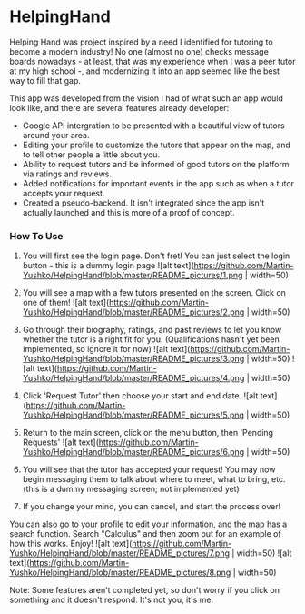 # HelpingHand

Helping Hand was project inspired by a need I identified for tutoring to become a modern industry! No one (almost no one) checks message boards nowadays - at least, that was my experience when I was a peer tutor at my high school -, and modernizing it into an app seemed like the best way to fill that gap.

This app was developed from the vision I had of what such an app would look like, and there are several features already developer:

* Google API intergration to be presented with a beautiful view of tutors around your area.
* Editing your profile to customize the tutors that appear on the map, and to tell other people a little about you.
* Ability to request tutors and be informed of good tutors on the platform via ratings and reviews.
* Added notifications for important events in the app such as when a tutor accepts your request.
* Created a pseudo-backend. It isn't integrated since the app isn't actually launched and this is more of a proof of concept.



### How To Use

1. You will first see the login page. Don't fret! You can just select the login button - this is a dummy login page
![alt text](https://github.com/Martin-Yushko/HelpingHand/blob/master/README_pictures/1.png | width=50)

2. You will see a map with a few tutors presented on the screen. Click on one of them!
![alt text](https://github.com/Martin-Yushko/HelpingHand/blob/master/README_pictures/2.png | width=50)

3. Go through their biography, ratings, and past reviews to let you know whether the tutor is a right fit for you. (Qualifications hasn't yet been implemented, so ignore it for now)
![alt text](https://github.com/Martin-Yushko/HelpingHand/blob/master/README_pictures/3.png | width=50)
![alt text](https://github.com/Martin-Yushko/HelpingHand/blob/master/README_pictures/4.png | width=50)

4. Click 'Request Tutor' then choose your start and end date.
![alt text](https://github.com/Martin-Yushko/HelpingHand/blob/master/README_pictures/5.png | width=50)

5. Return to the main screen, click on the menu button, then 'Pending Requests'
![alt text](https://github.com/Martin-Yushko/HelpingHand/blob/master/README_pictures/6.png | width=50)

6. You will see that the tutor has accepted your request! You may now begin messaging them to talk about where to meet, what to bring, etc. (this is a dummy messaging screen; not implemented yet)

7. If you change your mind, you can cancel, and start the process over!


You can also go to your profile to edit your information, and the map has a search function. Search "Calculus" and then zoom out for an example of how this works. Enjoy!
![alt text](https://github.com/Martin-Yushko/HelpingHand/blob/master/README_pictures/7.png | width=50)
![alt text](https://github.com/Martin-Yushko/HelpingHand/blob/master/README_pictures/8.png | width=50)


Note: Some features aren't completed yet, so don't worry if you click on something and it doesn't respond. It's not you, it's me.
